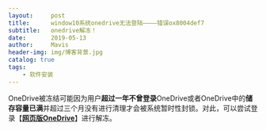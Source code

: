 ```yaml
---
layout:     post
title:      window10系统onedrive无法登陆————错误ox8004def7
subtitle:   onedrive解冻！
date:       2019-05-13
author:     Mavis
header-img: img/博客背景.jpg
catalog: true
tags:
    - 软件安装
---
```


 OneDrive被冻结可能因为用户**超过一年不曾登录**OneDrive或者OneDrive中的**储存容量已满**并超过三个月没有进行清理才会被系统暂时性封锁。对此，可以尝试登录【**[网页版OneDrive](<https://onedrive.live.com/about/zh-cn/>)**】进行解冻。

